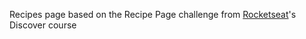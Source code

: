Recipes page based on the Recipe Page challenge from [Rocketseat](https://www.rocketseat.com.br/)'s Discover course